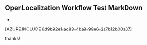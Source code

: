 ## OpenLocalization Workflow Test MarkDown
* 

[AZURE.INCLUDE [6d9b92e1-ac83-4ba8-99e6-2a7b12b00a07](calleeMd1.md)]

 
thanks!